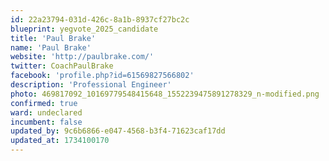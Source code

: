 ```yaml
---
id: 22a23794-031d-426c-8a1b-8937cf27bc2c
blueprint: yegvote_2025_candidate
title: 'Paul Brake'
name: 'Paul Brake'
website: 'http://paulbrake.com/'
twitter: CoachPaulBrake
facebook: 'profile.php?id=61569827566802'
description: 'Professional Engineer'
photo: 469817092_10169779548415648_1552239475891278329_n-modified.png
confirmed: true
ward: undeclared
incumbent: false
updated_by: 9c6b6866-e047-4568-b3f4-71623caf17dd
updated_at: 1734100170
---
```

